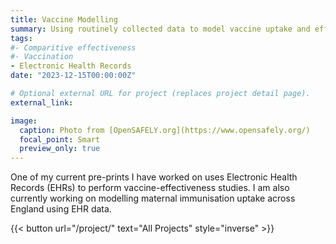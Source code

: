 ```yaml
---
title: Vaccine Modelling
summary: Using routinely collected data to model vaccine uptake and effectiveness
tags:
#- Comparitive effectiveness
#- Vaccination
- Electronic Health Records
date: "2023-12-15T00:00:00Z"

# Optional external URL for project (replaces project detail page).
external_link: 

image:
  caption: Photo from [OpenSAFELY.org](https://www.opensafely.org/)
  focal_point: Smart
  preview_only: true
---
```


One of my current pre-prints I have worked on uses Electronic Health Records (EHRs) to perform vaccine-effectiveness studies. I am also currently working on modelling maternal immunisation uptake across England using EHR data.

{{< button url="/project/" text="All Projects" style="inverse" >}}